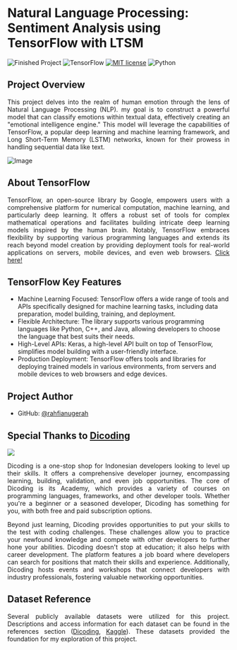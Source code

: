 # Natural Language Processing: Sentiment Analysis using TensorFlow with LTSM

![Finished Project]( https://img.shields.io/badge/Finished_Project-Yes-green)
![TensorFlow]( https://img.shields.io/badge/TensorFlow-v2.15.0-ff8500)
[![MIT license](https://img.shields.io/badge/License-MIT-blue.svg)](https://github.com/rxzv/user-login-register-system/blob/main/LICENSE)
![Python](https://img.shields.io/badge/Made_with-Python-blue.svg)

## Project Overview
<p align="justify">
  This project delves into the realm of human emotion through the lens of Natural Language Processing (NLP). 
  my goal is to construct a powerful model that can classify emotions within textual data, effectively creating an "emotional intelligence engine." 
  This model will leverage the capabilities of TensorFlow, a popular deep learning and machine learning framework, and Long Short-Term Memory (LSTM) networks, 
  known for their prowess in handling sequential data like text.
</p>

![Image](https://github.com/rxzv/rpsic/assets/156213717/694cbca1-60dd-47ff-9a87-74efcc559bbb)

## About TensorFlow
<p align="justify">
  TensorFlow, an open-source library by Google, empowers users with a comprehensive platform for numerical computation, machine learning, and particularly deep learning. 
  It offers a robust set of tools for complex mathematical operations and facilitates building intricate deep learning models inspired by the human brain. 
  Notably, TensorFlow embraces flexibility by supporting various programming languages and extends its reach beyond model creation 
  by providing deployment tools for real-world applications on servers, mobile devices, and even web browsers. <a href="https://github.com/tensorflow/tensorflow">Click here!</a>
</p>

## TensorFlow Key Features
- Machine Learning Focused: TensorFlow offers a wide range of tools and APIs specifically designed for machine learning tasks, including data preparation, model building, training, and deployment.
- Flexible Architecture: The library supports various programming languages like Python, C++, and Java, allowing developers to choose the language that best suits their needs.
- High-Level APIs: Keras, a high-level API built on top of TensorFlow, simplifies model building with a user-friendly interface.
- Production Deployment: TensorFlow offers tools and libraries for deploying trained models in various environments, from servers and mobile devices to web browsers and edge devices.

## Project Author
- GitHub: [@rahfianugerah](https://www.github.com/rahfianugerah)

## Special Thanks to <a href="https://www.dicoding.com/">Dicoding</a>
<img src="https://help.dicoding.com/wp-content/uploads/2021/01/dicoding-edit.jpg"/>

<p align="justify">
  Dicoding is a one-stop shop for Indonesian developers looking to level up their skills. 
  It offers a comprehensive developer journey, encompassing learning, building, validation, and even job opportunities.
  The core of Dicoding is its Academy, which provides a variety of courses on programming languages, frameworks, and other developer tools. 
  Whether you're a beginner or a seasoned developer, Dicoding has something for you, with both free and paid subscription options.<br>
</p>

<p align="justify">
  Beyond just learning, Dicoding provides opportunities to put your skills to the test with coding challenges. 
  These challenges allow you to practice your newfound knowledge and compete with other developers to further hone your abilities.
  Dicoding doesn't stop at education; it also helps with career development. The platform features a job board where developers can search for positions that match their skills and experience. 
  Additionally, Dicoding hosts events and workshops that connect developers with industry professionals, fostering valuable networking opportunities.
</p>

## Dataset Reference

<p align="justify">
  Several publicly available datasets were utilized for this project. 
  Descriptions and access information for each dataset can be found in the references section
  (<a href="https://github.com/dicodingacademy/assets/releases/download/release/rockpaperscissors.zip">Dicoding</a>,
  <a href="https://www.kaggle.com/datasets/drgfreeman/rockpaperscissors">Kaggle</a>). These datasets provided the foundation for my exploration of this project.
</p>
